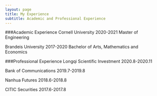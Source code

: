 ```yaml
---
layout: page
title: My Experience
subtitle: Academic and Professional Experience
---
```


###Academic Experience 
Cornell University 2020-2021
Master of Engineering 

Brandeis University 2017-2020
Bachelor of Arts, Mathematics and Economics 

###Professional Experience
Longqi Scientific Investment 2020.8-2020.11

Bank of Communications 2019.7-2019.8

Nanhua Futures 2018.6-2018.8

CITIC Securities 2017.6-2017.8
